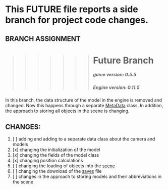 # This FUTURE file reports a side branch for project code changes.

## BRANCH ASSIGNMENT
>>>>>>>  # Future Branch
>>>>>>>  ##### game version: 0.5.5
>>>>>>>  ##### Engine version: 0.11.5

In this branch, the data structure of the model in the engine is removed and changed. Now this happens through a separate [MetaData](QuantumCore/model.py) class. In addition, the approach to storing all objects in the scene is changing.

## CHANGES:
1. [ ] adding and adding to a separate data class about the camera and models
2. [x] changing the initialization of the model
3. [x] changing the fields of the model class
4. [x] changing position calculations
5. [ ] changing the loading of objects into the [scene](QuantumCore/scene.py)
6. [ ] changing the download of the [saves](GameData/saves) file
7. [ ] changes in the approach to storing models and their abbreviations in the scene
